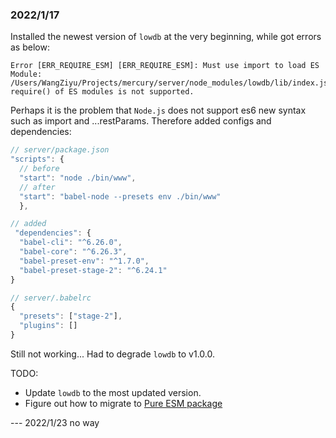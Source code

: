 ### 2022/1/17

Installed the newest version of `lowdb` at the very beginning, while got errors as below:

```
Error [ERR_REQUIRE_ESM] [ERR_REQUIRE_ESM]: Must use import to load ES Module: /Users/WangZiyu/Projects/mercury/server/node_modules/lowdb/lib/index.js
require() of ES modules is not supported.
```

Perhaps it is the problem that `Node.js` does not support es6 new syntax such as import and ...restParams. Therefore added configs and dependencies:

```js
// server/package.json
"scripts": {
  // before
  "start": "node ./bin/www",
  // after
  "start": "babel-node --presets env ./bin/www"
  },

// added
 "dependencies": {
  "babel-cli": "^6.26.0",
  "babel-core": "^6.26.3",
  "babel-preset-env": "^1.7.0",
  "babel-preset-stage-2": "^6.24.1"
}

// server/.babelrc
{
  "presets": ["stage-2"],
  "plugins": []
}
```

Still not working... Had to degrade `lowdb` to v1.0.0.

TODO:

- Update `lowdb` to the most updated version.
- Figure out how to migrate to [Pure ESM package](https://gist.github.com/sindresorhus/a39789f98801d908bbc7ff3ecc99d99c)

--- 2022/1/23 no way
